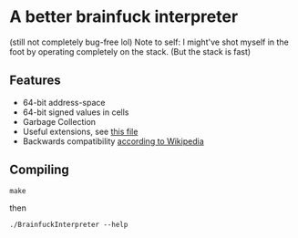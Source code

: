 # A better brainfuck interpreter

(still not completely bug-free lol)
Note to self: I might've shot myself in the foot by operating completely on the stack. (But the stack is fast)

## Features

* 64-bit address-space
* 64-bit signed values in cells
* Garbage Collection
* Useful extensions, see [this file](Interpreter.cpp)
* Backwards compatibility [according to Wikipedia](https://en.wikipedia.org/wiki/Brainfuck#Cell_size)

## Compiling

`make`

then

`./BrainfuckInterpreter --help`